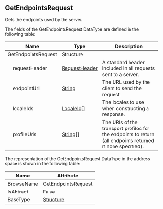 <!-- datatype -->
## GetEndpointsRequest
Gets the endpoints used by the server.  
<!-- end of description -->
The fields of the GetEndpointsRequest DataType are defined in the following table:  

|Name|Type|Description|
|---|---|---|
|GetEndpointsRequest|Structure||
|&nbsp;&nbsp;&nbsp;&nbsp;requestHeader|[RequestHeader](../../../Part4/Services/RequestHeader/readme.md)|A standard header included in all requests sent to a server.|
|&nbsp;&nbsp;&nbsp;&nbsp;endpointUrl|[String](../../../Part3/DataTypes/String/readme.md)|The URL used by the client to send the request.|
|&nbsp;&nbsp;&nbsp;&nbsp;localeIds|[LocaleId](../../../Part3/DataTypes/LocaleId/readme.md)[]|The locales to use when constructing a response.|
|&nbsp;&nbsp;&nbsp;&nbsp;profileUris|[String](../../../Part3/DataTypes/String/readme.md)[]|The URIs of the transport profiles for the endpoints to return (all endpoints returned if none specified).|

The representation of the GetEndpointsRequest DataType in the address space is shown in the following table:  

|Name|Attribute|
|---|---|
|BrowseName|GetEndpointsRequest|
|IsAbtract|False|
|BaseType|[Structure](../../../Part3/DataTypes/Structure/readme.md)|

